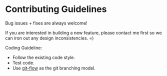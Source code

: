 # Contributing Guidelines

Bug issues + fixes are always welcome! 

If you are interested in building a new feature, please contact me first so we
can iron out any design inconsistencies. =)

Coding Guideline:

* Follow the existing code style.
* Test code.
* Use [git-flow](http://nvie.com/posts/a-successful-git-branching-model/) as the git branching model.
